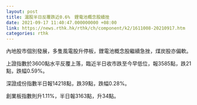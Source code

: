```yaml
---
layout: post
title: 滬股半日反覆跌近0.6%　鋰電池概念股續挫
date: 2021-09-17 11:40:47.000000000 +08:00
link: https://news.rthk.hk/rthk/ch/component/k2/1611008-20210917.htm
categories: rthk
---
```


內地股市個別發展，多隻風電股升停板，鋰電池概念股繼續急挫，煤炭股亦偏軟。

上證指數於3600點水平反覆上落，臨近半日收市跌至今早低位，報3585點，跌21點，跌幅0.59%。

深證成份指數半日報14218點，跌39點，跌幅0.28%。

創業板指數則升1.11%，半日報3163點，升34點。

